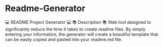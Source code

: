 # Readme-Generator
💻 README Project Generator 💻 📚 Description 📚 Web tool designed to significantly reduce the time it takes to create readme files. By simply entering your information, the generator will create a beautiful template that can be easily copied and pasted into your readme.md file.
